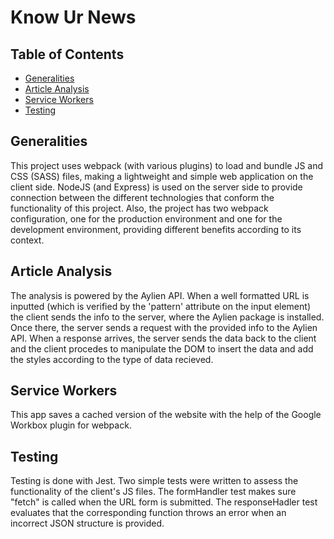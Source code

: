 # Know Ur News

## Table of Contents

- [Generalities](#generalities)
- [Article Analysis](#article-analysis)
- [Service Workers](#service-workers)
- [Testing](#testing)

## Generalities

This project uses webpack (with various plugins) to load and bundle JS and CSS (SASS) files, making a lightweight and simple web application on the client side. NodeJS (and Express) is used on the server side to provide connection between the different technologies that conform the functionality of this project. Also, the project has two webpack configuration, one for the production environment and one for the development environment, providing different benefits according to its context.

## Article Analysis

The analysis is powered by the Aylien API. When a well formatted URL is inputted (which is verified by the 'pattern' attribute on the input element) the client sends the info to the server, where the Aylien package is installed. Once there, the server sends a request with the provided info to the Aylien API. When a response arrives, the server sends the data back to the client and the client procedes to manipulate the DOM to insert the data and add the styles according to the type of data recieved.

## Service Workers

This app saves a cached version of the website with the help of the Google Workbox plugin for webpack.

## Testing

Testing is done with Jest. Two simple tests were written to assess the functionality of the client's JS files. The formHandler test makes sure "fetch" is called when the URL form is submitted. The responseHadler test evaluates that the corresponding function throws an error when an incorrect JSON structure is provided.
